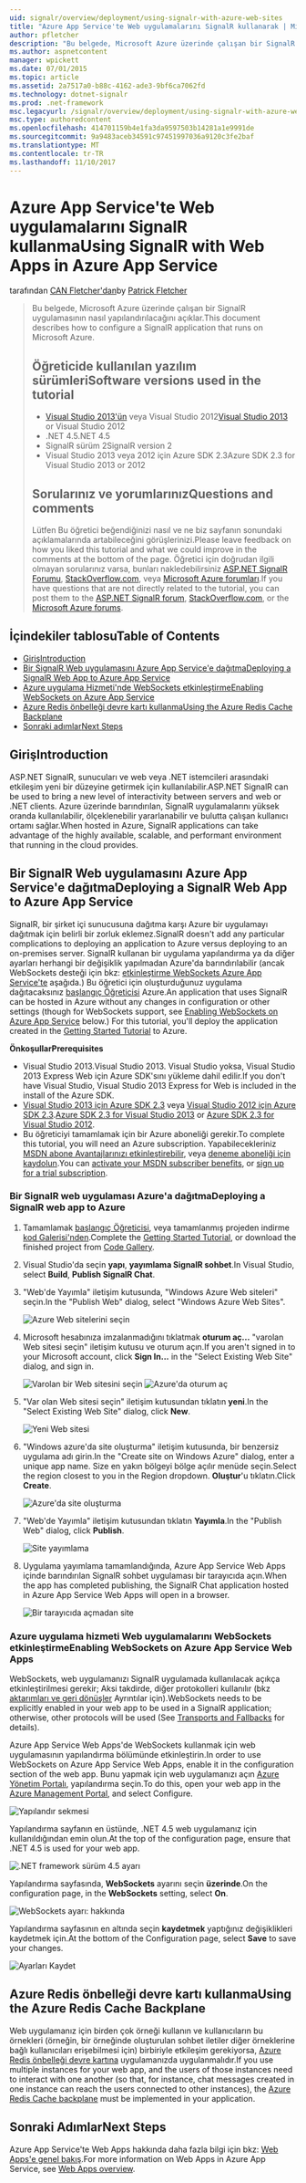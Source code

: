 ```yaml
---
uid: signalr/overview/deployment/using-signalr-with-azure-web-sites
title: "Azure App Service'te Web uygulamalarını SignalR kullanarak | Microsoft Docs"
author: pfletcher
description: "Bu belgede, Microsoft Azure üzerinde çalışan bir SignalR uygulamasının nasıl yapılandırılacağını açıklar. Yazılım sürümleri, Visual Studio 2013 veya Vis. öğreticide kullanılan..."
ms.author: aspnetcontent
manager: wpickett
ms.date: 07/01/2015
ms.topic: article
ms.assetid: 2a7517a0-b88c-4162-ade3-9bf6ca7062fd
ms.technology: dotnet-signalr
ms.prod: .net-framework
msc.legacyurl: /signalr/overview/deployment/using-signalr-with-azure-web-sites
msc.type: authoredcontent
ms.openlocfilehash: 414701159b4e1fa3da9597503b14281a1e9991de
ms.sourcegitcommit: 9a9483aceb34591c97451997036a9120c3fe2baf
ms.translationtype: MT
ms.contentlocale: tr-TR
ms.lasthandoff: 11/10/2017
---
```

<a name="using-signalr-with-web-apps-in-azure-app-service"></a><span data-ttu-id="a16df-104">Azure App Service'te Web uygulamalarını SignalR kullanma</span><span class="sxs-lookup"><span data-stu-id="a16df-104">Using SignalR with Web Apps in Azure App Service</span></span>
====================
<span data-ttu-id="a16df-105">tarafından [CAN Fletcher'dan](https://github.com/pfletcher)</span><span class="sxs-lookup"><span data-stu-id="a16df-105">by [Patrick Fletcher](https://github.com/pfletcher)</span></span>

> <span data-ttu-id="a16df-106">Bu belgede, Microsoft Azure üzerinde çalışan bir SignalR uygulamasının nasıl yapılandırılacağını açıklar.</span><span class="sxs-lookup"><span data-stu-id="a16df-106">This document describes how to configure a SignalR application that runs on Microsoft Azure.</span></span>
> 
> ## <a name="software-versions-used-in-the-tutorial"></a><span data-ttu-id="a16df-107">Öğreticide kullanılan yazılım sürümleri</span><span class="sxs-lookup"><span data-stu-id="a16df-107">Software versions used in the tutorial</span></span>
> 
> 
> - <span data-ttu-id="a16df-108">[Visual Studio 2013'ün](https://www.microsoft.com/visualstudio/eng/2013-downloads) veya Visual Studio 2012</span><span class="sxs-lookup"><span data-stu-id="a16df-108">[Visual Studio 2013](https://www.microsoft.com/visualstudio/eng/2013-downloads) or Visual Studio 2012</span></span>
> - <span data-ttu-id="a16df-109">.NET 4.5</span><span class="sxs-lookup"><span data-stu-id="a16df-109">.NET 4.5</span></span>
> - <span data-ttu-id="a16df-110">SignalR sürüm 2</span><span class="sxs-lookup"><span data-stu-id="a16df-110">SignalR version 2</span></span>
> - <span data-ttu-id="a16df-111">Visual Studio 2013 veya 2012 için Azure SDK 2.3</span><span class="sxs-lookup"><span data-stu-id="a16df-111">Azure SDK 2.3 for Visual Studio 2013 or 2012</span></span>
>   
> 
> 
> ## <a name="questions-and-comments"></a><span data-ttu-id="a16df-112">Sorularınız ve yorumlarınız</span><span class="sxs-lookup"><span data-stu-id="a16df-112">Questions and comments</span></span>
> 
> <span data-ttu-id="a16df-113">Lütfen Bu öğretici beğendiğinizi nasıl ve ne biz sayfanın sonundaki açıklamalarında artabileceğini görüşlerinizi.</span><span class="sxs-lookup"><span data-stu-id="a16df-113">Please leave feedback on how you liked this tutorial and what we could improve in the comments at the bottom of the page.</span></span> <span data-ttu-id="a16df-114">Öğretici için doğrudan ilgili olmayan sorularınız varsa, bunları nakledebilirsiniz [ASP.NET SignalR Forumu](https://forums.asp.net/1254.aspx/1?ASP+NET+SignalR), [StackOverflow.com](http://stackoverflow.com/), veya [Microsoft Azure forumları](https://social.msdn.microsoft.com/Forums/windowsazure/en-US/home?category=windowsazureplatform).</span><span class="sxs-lookup"><span data-stu-id="a16df-114">If you have questions that are not directly related to the tutorial, you can post them to the [ASP.NET SignalR forum](https://forums.asp.net/1254.aspx/1?ASP+NET+SignalR), [StackOverflow.com](http://stackoverflow.com/), or the [Microsoft Azure forums](https://social.msdn.microsoft.com/Forums/windowsazure/en-US/home?category=windowsazureplatform).</span></span>


## <a name="table-of-contents"></a><span data-ttu-id="a16df-115">İçindekiler tablosu</span><span class="sxs-lookup"><span data-stu-id="a16df-115">Table of Contents</span></span>

- [<span data-ttu-id="a16df-116">Giriş</span><span class="sxs-lookup"><span data-stu-id="a16df-116">Introduction</span></span>](#introduction)
- [<span data-ttu-id="a16df-117">Bir SignalR Web uygulamasını Azure App Service'e dağıtma</span><span class="sxs-lookup"><span data-stu-id="a16df-117">Deploying a SignalR Web App to Azure App Service</span></span>](#deploying)
- [<span data-ttu-id="a16df-118">Azure uygulama Hizmeti'nde WebSockets etkinleştirme</span><span class="sxs-lookup"><span data-stu-id="a16df-118">Enabling WebSockets on Azure App Service</span></span>](#websocket)
- [<span data-ttu-id="a16df-119">Azure Redis önbelleği devre kartı kullanma</span><span class="sxs-lookup"><span data-stu-id="a16df-119">Using the Azure Redis Cache Backplane</span></span>](#backplane)
- [<span data-ttu-id="a16df-120">Sonraki adımlar</span><span class="sxs-lookup"><span data-stu-id="a16df-120">Next Steps</span></span>](#nextsteps)

<a id="introduction"></a>
## <a name="introduction"></a><span data-ttu-id="a16df-121">Giriş</span><span class="sxs-lookup"><span data-stu-id="a16df-121">Introduction</span></span>

<span data-ttu-id="a16df-122">ASP.NET SignalR, sunucuları ve web veya .NET istemcileri arasındaki etkileşim yeni bir düzeyine getirmek için kullanılabilir.</span><span class="sxs-lookup"><span data-stu-id="a16df-122">ASP.NET SignalR can be used to bring a new level of interactivity between servers and web or .NET clients.</span></span> <span data-ttu-id="a16df-123">Azure üzerinde barındırılan, SignalR uygulamalarını yüksek oranda kullanılabilir, ölçeklenebilir yararlanabilir ve bulutta çalışan kullanıcı ortamı sağlar.</span><span class="sxs-lookup"><span data-stu-id="a16df-123">When hosted in Azure, SignalR applications can take advantage of the highly available, scalable, and performant environment that running in the cloud provides.</span></span>

<a id="deploying"></a>
## <a name="deploying-a-signalr-web-app-to-azure-app-service"></a><span data-ttu-id="a16df-124">Bir SignalR Web uygulamasını Azure App Service'e dağıtma</span><span class="sxs-lookup"><span data-stu-id="a16df-124">Deploying a SignalR Web App to Azure App Service</span></span>

<span data-ttu-id="a16df-125">SignalR, bir şirket içi sunucusuna dağıtma karşı Azure bir uygulamayı dağıtmak için belirli bir zorluk eklemez.</span><span class="sxs-lookup"><span data-stu-id="a16df-125">SignalR doesn't add any particular complications to deploying an application to Azure versus deploying to an on-premises server.</span></span> <span data-ttu-id="a16df-126">SignalR kullanan bir uygulama yapılandırma ya da diğer ayarları herhangi bir değişiklik yapılmadan Azure'da barındırılabilir (ancak WebSockets desteği için bkz: [etkinleştirme WebSockets Azure App Service'te](#websocket) aşağıda.) Bu öğretici için oluşturduğunuz uygulama dağıtacaksınız [başlangıç Öğreticisi](../getting-started/tutorial-getting-started-with-signalr.md) Azure.</span><span class="sxs-lookup"><span data-stu-id="a16df-126">An application that uses SignalR can be hosted in Azure without any changes in configuration or other settings (though for WebSockets support, see [Enabling WebSockets on Azure App Service](#websocket) below.) For this tutorial, you'll deploy the application created in the [Getting Started Tutorial](../getting-started/tutorial-getting-started-with-signalr.md) to Azure.</span></span>

<span data-ttu-id="a16df-127">**Önkoşullar**</span><span class="sxs-lookup"><span data-stu-id="a16df-127">**Prerequisites**</span></span>

- <span data-ttu-id="a16df-128">Visual Studio 2013.</span><span class="sxs-lookup"><span data-stu-id="a16df-128">Visual Studio 2013.</span></span> <span data-ttu-id="a16df-129">Visual Studio yoksa, Visual Studio 2013 Express Web için Azure SDK'sını yükleme dahil edilir.</span><span class="sxs-lookup"><span data-stu-id="a16df-129">If you don't have Visual Studio, Visual Studio 2013 Express for Web is included in the install of the Azure SDK.</span></span>
- <span data-ttu-id="a16df-130">[Visual Studio 2013 için Azure SDK 2.3](https://go.microsoft.com/fwlink/?linkid=324322&clcid=0x409) veya [Visual Studio 2012 için Azure SDK 2.3](https://go.microsoft.com/fwlink/p/?linkid=323511).</span><span class="sxs-lookup"><span data-stu-id="a16df-130">[Azure SDK 2.3 for Visual Studio 2013](https://go.microsoft.com/fwlink/?linkid=324322&clcid=0x409) or [Azure SDK 2.3 for Visual Studio 2012](https://go.microsoft.com/fwlink/p/?linkid=323511).</span></span>
- <span data-ttu-id="a16df-131">Bu öğreticiyi tamamlamak için bir Azure aboneliği gerekir.</span><span class="sxs-lookup"><span data-stu-id="a16df-131">To complete this tutorial, you will need an Azure subscription.</span></span> <span data-ttu-id="a16df-132">Yapabilecekleriniz [MSDN abone Avantajlarınızı etkinleştirebilir](https://azure.microsoft.com/en-us/pricing/member-offers/msdn-benefits-details/), veya [deneme aboneliği için kaydolun](https://azure.microsoft.com/en-us/pricing/free-trial/).</span><span class="sxs-lookup"><span data-stu-id="a16df-132">You can [activate your MSDN subscriber benefits](https://azure.microsoft.com/en-us/pricing/member-offers/msdn-benefits-details/), or [sign up for a trial subscription](https://azure.microsoft.com/en-us/pricing/free-trial/).</span></span>

### <a name="deploying-a-signalr-web-app-to-azure"></a><span data-ttu-id="a16df-133">Bir SignalR web uygulaması Azure'a dağıtma</span><span class="sxs-lookup"><span data-stu-id="a16df-133">Deploying a SignalR web app to Azure</span></span>

1. <span data-ttu-id="a16df-134">Tamamlamak [başlangıç Öğreticisi](../getting-started/tutorial-getting-started-with-signalr.md), veya tamamlanmış projeden indirme [kod Galerisi'nden](https://code.msdn.microsoft.com/SignalR-Getting-Started-b9d18aa9).</span><span class="sxs-lookup"><span data-stu-id="a16df-134">Complete the [Getting Started Tutorial](../getting-started/tutorial-getting-started-with-signalr.md), or download the finished project from [Code Gallery](https://code.msdn.microsoft.com/SignalR-Getting-Started-b9d18aa9).</span></span>
2. <span data-ttu-id="a16df-135">Visual Studio'da seçin **yapı**, **yayımlama SignalR sohbet**.</span><span class="sxs-lookup"><span data-stu-id="a16df-135">In Visual Studio, select **Build**, **Publish SignalR Chat**.</span></span>
3. <span data-ttu-id="a16df-136">"Web'de Yayımla" iletişim kutusunda, "Windows Azure Web siteleri" seçin.</span><span class="sxs-lookup"><span data-stu-id="a16df-136">In the "Publish Web" dialog, select "Windows Azure Web Sites".</span></span>

    ![Azure Web sitelerini seçin](using-signalr-with-azure-web-sites/_static/image1.png)
4. <span data-ttu-id="a16df-138">Microsoft hesabınıza imzalanmadığını tıklatmak **oturum aç...**  "varolan Web sitesi seçin" iletişim kutusu ve oturum açın.</span><span class="sxs-lookup"><span data-stu-id="a16df-138">If you aren't signed in to your Microsoft account, click **Sign In...** in the "Select Existing Web Site" dialog, and sign in.</span></span>

    ![Varolan bir Web sitesini seçin](using-signalr-with-azure-web-sites/_static/image2.png)    ![Azure'da oturum aç](using-signalr-with-azure-web-sites/_static/image3.png)
5. <span data-ttu-id="a16df-141">"Var olan Web sitesi seçin" iletişim kutusundan tıklatın **yeni**.</span><span class="sxs-lookup"><span data-stu-id="a16df-141">In the "Select Existing Web Site" dialog, click **New**.</span></span>

    ![Yeni Web sitesi](using-signalr-with-azure-web-sites/_static/image4.png)
6. <span data-ttu-id="a16df-143">"Windows azure'da site oluşturma" iletişim kutusunda, bir benzersiz uygulama adı girin.</span><span class="sxs-lookup"><span data-stu-id="a16df-143">In the "Create site on Windows Azure" dialog, enter a unique app name.</span></span> <span data-ttu-id="a16df-144">Size en yakın bölgeyi bölge açılır menüde seçin.</span><span class="sxs-lookup"><span data-stu-id="a16df-144">Select the region closest to you in the Region dropdown.</span></span> <span data-ttu-id="a16df-145">
              **Oluştur**'u tıklatın.</span><span class="sxs-lookup"><span data-stu-id="a16df-145">Click **Create**.</span></span>

    ![Azure'da site oluşturma](using-signalr-with-azure-web-sites/_static/image5.png)
7. <span data-ttu-id="a16df-147">"Web'de Yayımla" iletişim kutusundan tıklatın **Yayımla**.</span><span class="sxs-lookup"><span data-stu-id="a16df-147">In the "Publish Web" dialog, click **Publish**.</span></span>

    ![Site yayımlama](using-signalr-with-azure-web-sites/_static/image6.png)
8. <span data-ttu-id="a16df-149">Uygulama yayımlama tamamlandığında, Azure App Service Web Apps içinde barındırılan SignalR sohbet uygulaması bir tarayıcıda açın.</span><span class="sxs-lookup"><span data-stu-id="a16df-149">When the app has completed publishing, the SignalR Chat application hosted in Azure App Service Web Apps will open in a browser.</span></span>

    ![Bir tarayıcıda açmadan site](using-signalr-with-azure-web-sites/_static/image7.png)

<a id="websocket"></a>
### <a name="enabling-websockets-on-azure-app-service-web-apps"></a><span data-ttu-id="a16df-151">Azure uygulama hizmeti Web uygulamalarını WebSockets etkinleştirme</span><span class="sxs-lookup"><span data-stu-id="a16df-151">Enabling WebSockets on Azure App Service Web Apps</span></span>

<span data-ttu-id="a16df-152">WebSockets, web uygulamanızı SignalR uygulamada kullanılacak açıkça etkinleştirilmesi gerekir; Aksi takdirde, diğer protokolleri kullanılır (bkz [aktarımları ve geri dönüşler](../getting-started/introduction-to-signalr.md#transports) Ayrıntılar için).</span><span class="sxs-lookup"><span data-stu-id="a16df-152">WebSockets needs to be explicitly enabled in your web app to be used in a SignalR application; otherwise, other protocols will be used (See [Transports and Fallbacks](../getting-started/introduction-to-signalr.md#transports) for details).</span></span>

<span data-ttu-id="a16df-153">Azure App Service Web Apps'de WebSockets kullanmak için web uygulamasının yapılandırma bölümünde etkinleştirin.</span><span class="sxs-lookup"><span data-stu-id="a16df-153">In order to use WebSockets on Azure App Service Web Apps, enable it in the configuration section of the web app.</span></span> <span data-ttu-id="a16df-154">Bunu yapmak için web uygulamanızı açın [Azure Yönetim Portalı](https://manage.windowsazure.com/), yapılandırma seçin.</span><span class="sxs-lookup"><span data-stu-id="a16df-154">To do this, open your web app in the [Azure Management Portal](https://manage.windowsazure.com/), and select Configure.</span></span>

![Yapılandır sekmesi](using-signalr-with-azure-web-sites/_static/image8.png)

<span data-ttu-id="a16df-156">Yapılandırma sayfanın en üstünde, .NET 4.5 web uygulamanız için kullanıldığından emin olun.</span><span class="sxs-lookup"><span data-stu-id="a16df-156">At the top of the configuration page, ensure that .NET 4.5 is used for your web app.</span></span>

![.NET framework sürüm 4.5 ayarı](using-signalr-with-azure-web-sites/_static/image9.png)

<span data-ttu-id="a16df-158">Yapılandırma sayfasında, **WebSockets** ayarını seçin **üzerinde**.</span><span class="sxs-lookup"><span data-stu-id="a16df-158">On the configuration page, in the **WebSockets** setting, select **On**.</span></span>

![WebSockets ayarı: hakkında](using-signalr-with-azure-web-sites/_static/image10.png)

<span data-ttu-id="a16df-160">Yapılandırma sayfasının en altında seçin **kaydetmek** yaptığınız değişiklikleri kaydetmek için.</span><span class="sxs-lookup"><span data-stu-id="a16df-160">At the bottom of the Configuration page, select **Save** to save your changes.</span></span>

![Ayarları Kaydet](using-signalr-with-azure-web-sites/_static/image11.png)

<a id="backplane"></a>
## <a name="using-the-azure-redis-cache-backplane"></a><span data-ttu-id="a16df-162">Azure Redis önbelleği devre kartı kullanma</span><span class="sxs-lookup"><span data-stu-id="a16df-162">Using the Azure Redis Cache Backplane</span></span>

<span data-ttu-id="a16df-163">Web uygulamanız için birden çok örneği kullanın ve kullanıcıların bu örnekleri (örneğin, bir örneğinde oluşturulan sohbet iletiler diğer örneklerine bağlı kullanıcıları erişebilmesi için) birbiriyle etkileşim gerekiyorsa, [Azure Redis önbelleği devre kartına](../performance/scaleout-with-redis.md) uygulamanızda uygulanmalıdır.</span><span class="sxs-lookup"><span data-stu-id="a16df-163">If you use multiple instances for your web app, and the users of those instances need to interact with one another (so that, for instance, chat messages created in one instance can reach the users connected to other instances), the [Azure Redis Cache backplane](../performance/scaleout-with-redis.md) must be implemented in your application.</span></span>

<a id="nextsteps"></a>
## <a name="next-steps"></a><span data-ttu-id="a16df-164">Sonraki Adımlar</span><span class="sxs-lookup"><span data-stu-id="a16df-164">Next Steps</span></span>

<span data-ttu-id="a16df-165">Azure App Service'te Web Apps hakkında daha fazla bilgi için bkz: [Web Apps'e genel bakış](https://azure.microsoft.com/en-us/documentation/articles/app-service-web-overview/).</span><span class="sxs-lookup"><span data-stu-id="a16df-165">For more information on Web Apps in Azure App Service, see [Web Apps overview](https://azure.microsoft.com/en-us/documentation/articles/app-service-web-overview/).</span></span>
